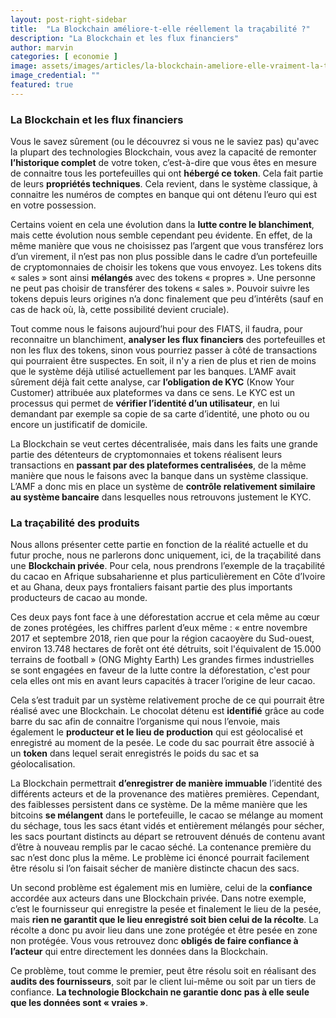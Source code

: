 ```yaml
---
layout: post-right-sidebar
title:  "La Blockchain améliore-t-elle réellement la traçabilité ?"
description: "La Blockchain et les flux financiers"
author: marvin
categories: [ economie ]
image: assets/images/articles/la-blockchain-ameliore-elle-vraiment-la-tracabilite/1.jpg
image_credential: ""
featured: true
---
```


### La Blockchain et les flux financiers

Vous le savez sûrement (ou le découvrez si vous ne le saviez pas) qu'avec la plupart des technologies Blockchain, vous avez la capacité de remonter **l’historique complet** de votre token, c’est-à-dire que vous êtes en mesure de connaitre tous les portefeuilles qui ont **hébergé ce token**. Cela fait partie de leurs **propriétés techniques**. Cela revient, dans le système classique, à connaitre les numéros de comptes en banque qui ont détenu l’euro qui est en votre possession.

Certains voient en cela une évolution dans la **lutte contre le blanchiment**, mais cette évolution nous semble cependant peu évidente. En effet, de la même manière que vous ne choisissez pas l’argent que vous transférez lors d’un virement, il n’est pas non plus possible dans le cadre d’un portefeuille de cryptomonnaies de choisir les tokens que vous envoyez. Les tokens dits « sales » sont ainsi **mélangés** avec des tokens « propres ». Une personne ne peut pas choisir de transférer des tokens « sales ». Pouvoir suivre les tokens depuis leurs origines n’a donc finalement que peu d’intérêts (sauf en cas de hack où, là, cette possibilité devient cruciale).

Tout comme nous le faisons aujourd’hui pour des FIATS, il faudra, pour reconnaitre un blanchiment, **analyser les flux financiers** des portefeuilles et non les flux des tokens, sinon vous pourriez passer à côté de transactions qui pourraient être suspectes.
En soit, il n'y a rien de plus et rien de moins que le système déjà utilisé actuellement par les banques. L’AMF avait sûrement déjà fait cette analyse, car **l’obligation de KYC** (Know Your Customer) attribuée aux plateformes va dans ce sens. Le KYC est un processus qui permet de **vérifier l’identité d’un utilisateur**, en lui demandant par exemple sa copie de sa carte d’identité, une photo ou ou encore un justificatif de domicile.

La Blockchain se veut certes décentralisée, mais dans les faits une grande partie des détenteurs de cryptomonnaies et tokens réalisent leurs transactions en **passant par des plateformes centralisées**, de la même manière que nous le faisons avec la banque dans un système classique. L’AMF a donc mis en place un système de **contrôle relativement similaire au système bancaire** dans lesquelles nous retrouvons justement le KYC.

### La traçabilité des produits

Nous allons présenter cette partie en fonction de la réalité actuelle et du futur proche, nous ne parlerons donc uniquement, ici, de la traçabilité dans une **Blockchain privée**.
Pour cela, nous prendrons l’exemple de la traçabilité du cacao en Afrique subsaharienne et plus particulièrement en Côte d’Ivoire et au Ghana, deux pays frontaliers faisant partie des plus importants producteurs de cacao au monde.

Ces deux pays font face à une déforestation accrue et cela même au cœur de zones protégées, les chiffres parlent d’eux même : « entre novembre 2017 et septembre 2018, rien que pour la région cacaoyère du Sud-ouest, environ 13.748 hectares de forêt ont été détruits, soit l'équivalent de 15.000 terrains de football » (ONG Mighty Earth)
Les grandes firmes industrielles se sont engagées en faveur de la lutte contre la déforestation, c'est pour cela elles ont mis en avant leurs capacités à tracer l’origine de leur cacao.

Cela s’est traduit par un système relativement proche de ce qui pourrait être réalisé avec une Blockchain. Le chocolat détenu est **identifié** grâce au code barre du sac afin de connaitre l’organisme qui nous l’envoie, mais également le **producteur et le lieu de production** qui est géolocalisé et enregistré au moment de la pesée. Le code du sac pourrait être associé à un **token** dans lequel serait enregistrés le poids du sac et sa géolocalisation.

La Blockchain permettrait **d’enregistrer de manière immuable** l’identité des différents acteurs et de la provenance des matières premières. Cependant, des faiblesses persistent dans ce système. De la même manière que les bitcoins **se mélangent** dans le portefeuille, le cacao se mélange au moment du séchage, tous les sacs étant vidés et entièrement mélangés pour sécher, les sacs pourtant distincts au départ se retrouvent dénués de contenu avant d’être à nouveau remplis par le cacao séché. La contenance première du sac n’est donc plus la même. Le problème ici énoncé pourrait facilement être résolu si l’on faisait sécher de manière distincte chacun des sacs. 

Un second problème est également mis en lumière, celui de la **confiance** accordée aux acteurs dans une Blockchain privée. Dans notre exemple, c’est le fournisseur qui enregistre la pesée et finalement le lieu de la pesée, mais **rien ne garantit que le lieu enregistré soit bien celui de la récolte**. La récolte a donc pu avoir lieu dans une zone protégée et être pesée en zone non protégée. Vous vous retrouvez donc **obligés de faire confiance à l’acteur** qui entre directement les données dans la Blockchain.

Ce problème, tout comme le premier, peut être résolu soit en réalisant des **audits des fournisseurs**, soit par le client lui-même ou soit par un tiers de confiance. **La technologie Blockchain ne garantie donc pas à elle seule que les données sont « vraies »**.

